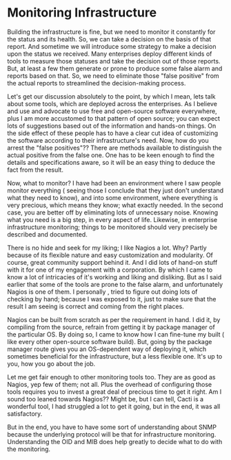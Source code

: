 ﻿# Monitoring Infrastructure
Building the infrastructure is fine, but we need to monitor it constantly for the status and its health. So, we can take a decision on the basis of that report. And sometime we will introduce some strategy to make a decision upon the status we received. Many enterprises deploy different kinds of tools to measure those statuses and take the decision out of those reports. But, at least a few them generate or prone to produce some false alarm and reports based on that. So, we need to eliminate those "false positive" from the actual reports to streamlined the decision-making process.

Let's get our discussion absolutely to the point, by which I mean, lets talk about some tools, which are deployed across the enterprises. As I believe and use and advocate to use free and open-source software everywhere, plus I am more accustomed to that pattern of open source; you can expect lots of suggestions based out of the information and hands-on things. On the side effect of these people has to have a clear cut idea of customizing the software according to their infrastructure's need. Now, how do you arrest the "false positives"?? There are methods available to distinguish the actual positive from the false one. One has to be keen enough to find the details and specifications aware, so it will be an easy thing to deduce the fact from the result. 

Now, what to monitor? I have had been an environment where I saw people monitor everything ( seeing those I conclude that they just don't understand what they need to know), and into some environment, where everything is very precious, which means they know; what exactly needed. In the second case, you are better off by eliminating lots of unnecessary noise. Knowing what you need is a big step, in every aspect of life. Likewise, in enterprise infrastructure monitoring; things to be monitored should very precisely be described and documented.

There is no hide and seek for my liking; I like Nagios a lot. Why? Partly because of its flexible nature and easy customization and modularity. Of course, great community support behind it. And I did lots of hand-on stuff with it for one of my engagement with a corporation. By which I came to know a lot of intricacies of it's working and liking and disliking. But as I said earlier that some of the tools are prone to the false alarm, and unfortunately Nagios is one of them. I personally , tried to figure out doing lots of checking by hand; because I was exposed to it, just to make sure that the result I am seeing is correct and coming from the right places.

Nagios can be built from scratch as per the requirement in hand. I did it, by compiling from the source, refrain from getting it by package manager of the particular OS. By doing so,  I came to know how I can fine-tune my built ( like every other open-source software build). But, going by the package manager route gives you an OS-dependent way of deploying it, which sometimes beneficial for the infrastructure, but a less flexible one. It's up to you, how you go about the job.

Let me get fair enough to other monitoring tools too. They are as good as Nagios, yep few of them; not all. Plus the overhead of configuring those tools requires you to invest a great deal of precious time to get it right. Am I sound too leaned towards Nagios?? Might be, but I can tell, Cacti is a wonderful tool, I had struggled a lot to get it going, but in the end, it was all satisfactory. 

But in the end, you have to have some sort of understanding about SNMP because the underlying protocol will be that for infrastructure monitoring. Understanding the OID and MIB does help greatly to decide what to do with the monitoring. 

